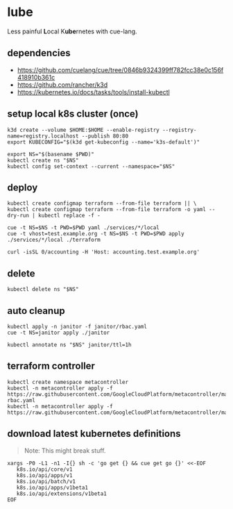 # lube

Less painful **L**ocal K**ube**rnetes with cue-lang.

## dependencies

- https://github.com/cuelang/cue/tree/0846b9324399ff782fcc38e0c156f418910b361c
- https://github.com/rancher/k3d
- https://kubernetes.io/docs/tasks/tools/install-kubectl


## setup local k8s cluster (once)

```
k3d create --volume $HOME:$HOME --enable-registry --registry-name=registry.localhost --publish 80:80
export KUBECONFIG="$(k3d get-kubeconfig --name='k3s-default')"

export NS="$(basename $PWD)"
kubectl create ns "$NS"
kubectl config set-context --current --namespace="$NS"
```


## deploy

```
kubectl create configmap terraform --from-file terraform || \
kubectl create configmap terraform --from-file terraform -o yaml --dry-run | kubectl replace -f -

cue -t NS=$NS -t PWD=$PWD yaml ./services/*/local
cue -t vhost=test.example.org -t NS=$NS -t PWD=$PWD apply ./services/*/local ./terraform

curl -isSL 0/accounting -H 'Host: accounting.test.example.org'
```

## delete

```
kubectl delete ns "$NS"
```

## auto cleanup

```
kubectl apply -n janitor -f janitor/rbac.yaml
cue -t NS=janitor apply ./janitor

kubectl annotate ns "$NS" janitor/ttl=1h
```


## terraform controller

```
kubectl create namespace metacontroller
kubectl -n metacontroller apply -f https://raw.githubusercontent.com/GoogleCloudPlatform/metacontroller/master/manifests/metacontroller-rbac.yaml
kubectl -n metacontroller apply -f https://raw.githubusercontent.com/GoogleCloudPlatform/metacontroller/master/manifests/metacontroller.yaml
```


## download latest kubernetes definitions

> Note: This might break stuff.

```
xargs -P0 -L1 -n1 -I{} sh -c 'go get {} && cue get go {}' <<-EOF
   k8s.io/api/core/v1
   k8s.io/api/apps/v1
   k8s.io/api/batch/v1
   k8s.io/api/apps/v1beta1
   k8s.io/api/extensions/v1beta1
EOF
```
